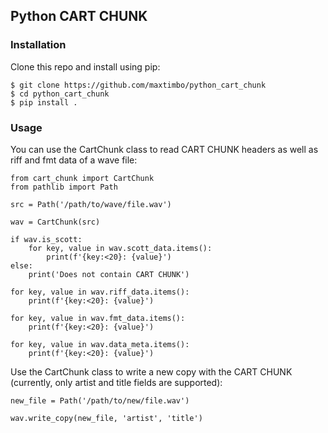 ## Python CART CHUNK

### Installation

Clone this repo and install using pip:

```
$ git clone https://github.com/maxtimbo/python_cart_chunk
$ cd python_cart_chunk
$ pip install .
```

### Usage

You can use the CartChunk class to read CART CHUNK headers as well as riff and fmt data of a wave file:

```
from cart_chunk import CartChunk
from pathlib import Path

src = Path('/path/to/wave/file.wav')

wav = CartChunk(src)

if wav.is_scott:
    for key, value in wav.scott_data.items():
        print(f'{key:<20}: {value}')
else:
    print('Does not contain CART CHUNK')

for key, value in wav.riff_data.items():
    print(f'{key:<20}: {value}')

for key, value in wav.fmt_data.items():
    print(f'{key:<20}: {value}')

for key, value in wav.data_meta.items():
    print(f'{key:<20}: {value}')
```

Use the CartChunk class to write a new copy with the CART CHUNK (currently, only artist and title fields are supported):


```
new_file = Path('/path/to/new/file.wav')

wav.write_copy(new_file, 'artist', 'title')
```

